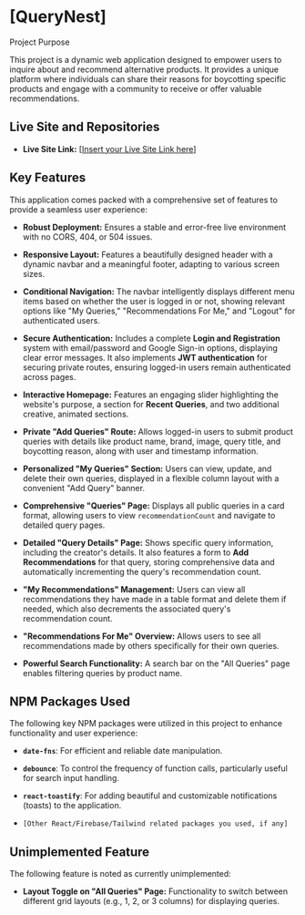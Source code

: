 # \[QueryNest]

Project Purpose

This project is a dynamic web application designed to empower users to inquire about and recommend alternative products. It provides a unique platform where individuals can share their reasons for boycotting specific products and engage with a community to receive or offer valuable recommendations.

## Live Site and Repositories

* **Live Site Link:** \[[Insert your Live Site Link here](https://query-nest-client.vercel.app/)]


## Key Features

This application comes packed with a comprehensive set of features to provide a seamless user experience:

* **Robust Deployment:** Ensures a stable and error-free live environment with no CORS, 404, or 504 issues.

* **Responsive Layout:** Features a beautifully designed header with a dynamic navbar and a meaningful footer, adapting to various screen sizes.

* **Conditional Navigation:** The navbar intelligently displays different menu items based on whether the user is logged in or not, showing relevant options like "My Queries," "Recommendations For Me," and "Logout" for authenticated users.

* **Secure Authentication:** Includes a complete **Login and Registration** system with email/password and Google Sign-in options, displaying clear error messages. It also implements **JWT authentication** for securing private routes, ensuring logged-in users remain authenticated across pages.

* **Interactive Homepage:** Features an engaging slider highlighting the website's purpose, a section for **Recent Queries**, and two additional creative, animated sections.

* **Private "Add Queries" Route:** Allows logged-in users to submit product queries with details like product name, brand, image, query title, and boycotting reason, along with user and timestamp information.

* **Personalized "My Queries" Section:** Users can view, update, and delete their own queries, displayed in a flexible column layout with a convenient "Add Query" banner.

* **Comprehensive "Queries" Page:** Displays all public queries in a card format, allowing users to view `recommendationCount` and navigate to detailed query pages.

* **Detailed "Query Details" Page:** Shows specific query information, including the creator's details. It also features a form to **Add Recommendations** for that query, storing comprehensive data and automatically incrementing the query's recommendation count.

* **"My Recommendations" Management:** Users can view all recommendations they have made in a table format and delete them if needed, which also decrements the associated query's recommendation count.

* **"Recommendations For Me" Overview:** Allows users to see all recommendations made by others specifically for their own queries.

* **Powerful Search Functionality:** A search bar on the "All Queries" page enables filtering queries by product name.

## NPM Packages Used

The following key NPM packages were utilized in this project to enhance functionality and user experience:

* **`date-fns`**: For efficient and reliable date manipulation.

* **`debounce`**: To control the frequency of function calls, particularly useful for search input handling.

* **`react-toastify`**: For adding beautiful and customizable notifications (toasts) to the application.

* `[Other React/Firebase/Tailwind related packages you used, if any]`

## Unimplemented Feature

The following feature is noted as currently unimplemented:

* **Layout Toggle on "All Queries" Page:** Functionality to switch between different grid layouts (e.g., 1, 2, or 3 columns) for displaying queries.
